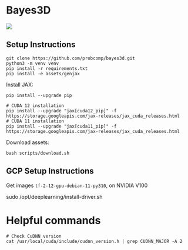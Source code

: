# Bayes3D

[![](https://img.shields.io/badge/docs-stable-blue.svg?style=flat-square)](https://probcomp.github.io/bayes3d/bayes3d/)


## Setup Instructions

```
git clone https://github.com/probcomp/bayes3d.git
python3 -m venv venv
pip install -r requirements.txt
pip install -e assets/genjax
```

Install JAX:
```
pip install --upgrade pip

# CUDA 12 installation
pip install --upgrade "jax[cuda12_pip]" -f https://storage.googleapis.com/jax-releases/jax_cuda_releases.html
# CUDA 11 installation
pip install --upgrade "jax[cuda11_pip]" -f https://storage.googleapis.com/jax-releases/jax_cuda_releases.html
```

Download assets:
```
bash scripts/download.sh
```

## GCP Setup Instructions

Get images `tf-2-12-gpu-debian-11-py310`, on NVIDIA V100

sudo /opt/deeplearning/install-driver.sh


# Helpful commands

```
# Check CuDNN version
cat /usr/local/cuda/include/cudnn_version.h | grep CUDNN_MAJOR -A 2
```
